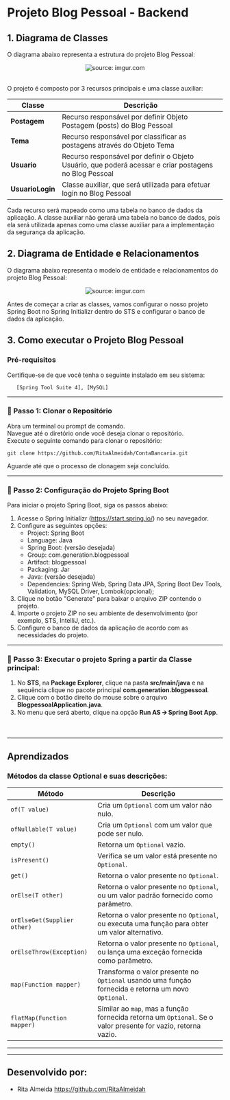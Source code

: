 # Projeto Blog Pessoal - Backend

<h2>1. Diagrama de Classes</h2> 

O diagrama abaixo representa a estrutura do projeto Blog Pessoal:

<div align="center"><img src="https://i.imgur.com/G71SCJ0.png" title="source: imgur.com" /></div>

<br />

O projeto é composto por 3 recursos principais e uma classe auxiliar:

| Classe           | Descrição                                                    |
| ---------------- | ------------------------------------------------------------ |
| **Postagem**     | Recurso responsável por definir Objeto Postagem (posts) do Blog Pessoal |
| **Tema**         | Recurso responsável por classificar as postagens através do Objeto Tema |
| **Usuario**      | Recurso responsável por definir o Objeto Usuário, que poderá acessar e criar postagens no Blog Pessoal |
| **UsuarioLogin** | Classe auxiliar, que será utilizada para efetuar login no Blog Pessoal |


Cada recurso será mapeado como uma tabela no banco de dados da aplicação. A classe auxiliar não gerará uma tabela no banco de dados, pois ela será utilizada apenas como uma classe auxiliar para a implementação da segurança da aplicação.

<h2>2. Diagrama de Entidade e Relacionamentos</h2>

O diagrama abaixo representa o modelo de entidade e relacionamentos do projeto Blog Pessoal:

<div align="center"><img src="https://i.imgur.com/zmzehFU.png" title="source: imgur.com" /></div>

Antes de começar a criar as classes, vamos configurar o nosso projeto Spring Boot no Spring Initializr dentro do STS e configurar o banco de dados da aplicação.


<h2>3. Como executar o Projeto Blog Pessoal</h2>

### Pré-requisitos

Certifique-se de que você tenha o seguinte instalado em seu sistema:

       [Spring Tool Suite 4], [MySQL]

***
<h3>👣 Passo 1: Clonar o Repositório</h3>

Abra um terminal ou prompt de comando. <br/>
Navegue até o diretório onde você deseja clonar o repositório. <br/>
Execute o seguinte comando para clonar o repositório:

```
git clone https://github.com/RitaAlmeidah/ContaBancaria.git
```

Aguarde até que o processo de clonagem seja concluído.

***
<h3>👣 Passo 2: Configuração do Projeto Spring Boot</h3>

Para iniciar o projeto Spring Boot, siga os passos abaixo:

1. Acesse o Spring Initializr (https://start.spring.io/) no seu navegador.
2. Configure as seguintes opções:
   - Project: Spring Boot
   - Language: Java
   - Spring Boot: (versão desejada)
   - Group: com.generation.blogpessoal
   - Artifact: blogpessoal
   - Packaging: Jar
   - Java: (versão desejada)
   - Dependencies: Spring Web, Spring Data JPA, Spring Boot Dev Tools, Validation, MySQL Driver, Lombok(opcional);
3. Clique no botão "Generate" para baixar o arquivo ZIP contendo o projeto.
4. Importe o projeto ZIP no seu ambiente de desenvolvimento (por exemplo, STS, IntelliJ, etc.).
5. Configure o banco de dados da aplicação de acordo com as necessidades do projeto.

***
<h3>👣 Passo 3: Executar o projeto Spring a partir da Classe principal:</h3>

1. No **STS**, na **Package Explorer**, clique na pasta **src/main/java** e na sequência clique no pacote principal **com.generation.blogpessoal**.
2. Clique com o botão direito do mouse sobre o arquivo **BlogpessoalApplication.java**.
3. No menu que será aberto, clique na opção **Run AS 🡪 Spring Boot App**.
   
<br />

***
<h2>Aprendizados</h2>

### Métodos da classe Optional e suas descrições:

| Método                       | Descrição                                                                                                       |
|------------------------------|----------------------------------------------------------------------------------------------------------------|
| `of(T value)`                | Cria um `Optional` com um valor não nulo.                                                                       |
| `ofNullable(T value)`        | Cria um `Optional` com um valor que pode ser nulo.                                                              |
| `empty()`                    | Retorna um `Optional` vazio.                                                                                    |
| `isPresent()`                | Verifica se um valor está presente no `Optional`.                                                              |
| `get()`                      | Retorna o valor presente no `Optional`.                                                                         |
| `orElse(T other)`            | Retorna o valor presente no `Optional`, ou um valor padrão fornecido como parâmetro.                             |
| `orElseGet(Supplier other)`  | Retorna o valor presente no `Optional`, ou executa uma função para obter um valor alternativo.                   |
| `orElseThrow(Exception)`     | Retorna o valor presente no `Optional`, ou lança uma exceção fornecida como parâmetro.                           |
| `map(Function mapper)`       | Transforma o valor presente no `Optional` usando uma função fornecida e retorna um novo `Optional`.             |
| `flatMap(Function mapper)`   | Similar ao `map`, mas a função fornecida retorna um `Optional`. Se o valor presente for vazio, retorna vazio.   |

***

***
## Desenvolvido por:
- Rita Almeida https://github.com/RitaAlmeidah

